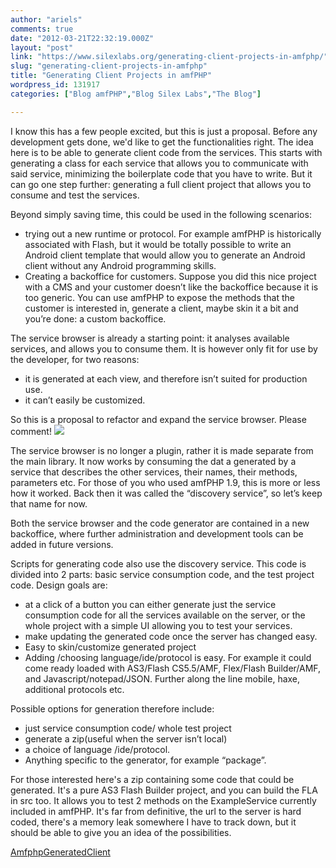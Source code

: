 ```yaml
---
author: "ariels"
comments: true
date: "2012-03-21T22:32:19.000Z"
layout: "post"
link: "https://www.silexlabs.org/generating-client-projects-in-amfphp/"
slug: "generating-client-projects-in-amfphp"
title: "Generating Client Projects in amfPHP"
wordpress_id: 131917
categories: ["Blog amfPHP","Blog Silex Labs","The Blog"]

---
```

I know this has a few people excited, but this is just a proposal. Before any development gets done, we'd like to get the functionalities right. The idea here is to be able to generate client code from the services. This starts with generating a class for each service that allows you to communicate with said service, minimizing the boilerplate code that you have to write. But it can go one step further: generating a full client project that allows you to consume and test the services.

Beyond simply saving time, this could be used in the following scenarios:
- trying out a new runtime or protocol. For example amfPHP is historically associated with Flash, but it would be totally possible to write an Android client template that would allow you to generate an Android client without any Android programming skills.
- Creating a backoffice for customers. Suppose you did this nice project with a CMS and your customer doesn’t like the backoffice because it is too generic. You can use amfPHP to expose the methods that the customer is interested in, generate a client, maybe skin it a bit and you’re done: a custom backoffice.

The service browser is already a starting point: it analyses available services, and allows you to consume them. It is however only fit for use by the developer, for two reasons:
- it is generated at each view, and therefore isn’t suited for production use.
- it can’t easily be customized.

So this is a proposal to refactor and expand the service browser. Please comment!
![](https://www.silexlabs.org/wp-content/uploads/2012/01/header-amfphp1-677x123.jpg)
<!-- more -->

The service browser is no longer a plugin, rather it is made separate from the main library. It now works by consuming the dat a generated by a service that describes the other services, their names, their methods, parameters etc. For those of you who used amfPHP 1.9, this is more or less how it worked. Back then it was called the “discovery service”, so let’s keep that name for now.

Both the service browser and the code generator are contained in a new backoffice, where further administration and development tools can be added in future versions.

Scripts for generating code also use the discovery service. This code is divided into 2 parts: basic service consumption code, and the test project code.
Design goals are:
- at a click of a button you can either generate just the service consumption code for all the services available on the server, or the whole project with a simple UI allowing you to test your services.
- make updating the generated code once the server has changed easy.
- Easy to skin/customize generated project
- Adding /choosing language/ide/protocol is easy. For example it could come ready loaded with AS3/Flash CS5.5/AMF, Flex/Flash Builder/AMF, and Javascript/notepad/JSON. Further along the line mobile, haxe, additional protocols etc.

Possible options for generation therefore include:
- just service consumption code/ whole test project
- generate a zip(useful when the server isn’t local)
- a choice of language /ide/protocol.
- Anything specific to the generator, for example “package”.

For those interested here's a zip containing some code that could be generated. It's a pure AS3 Flash Builder project, and you can build the FLA in src too. It allows you to test 2 methods on the ExampleService currently included in amfPHP. It's far from definitive, the url to the server is hard coded, there's a memory leak somewhere I have to track down, but it should be able to give you an idea of the possibilities.

[AmfphpGeneratedClient](https://www.silexlabs.org/131917/the-blog/generating-client-projects-in-amfphp/attachment/amfphpgeneratedclient/)

